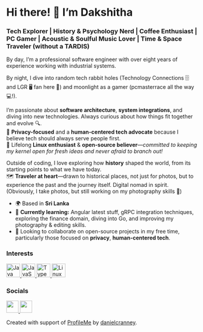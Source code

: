 # Hi there! 👋 I’m Dakshitha
### Tech Explorer | History & Psychology Nerd | Coffee Enthusiast | PC Gamer | Acoustic & Soulful Music Lover | Time & Space Traveler (without a TARDIS)

By day, I’m a professional software engineer with over eight years of experience working with industrial systems.

By night, I dive into random tech rabbit holes (Technology Connections 🗄️ and LGR 🖥️ fan here 🚀) and moonlight as a gamer (pcmasterrace all the way 💻!).

I’m passionate about **software architecture**, **system integrations**, and diving into new technologies. Always curious about how things fit together and evolve 🔍.  
🔐 **Privacy-focused** and a **human-centered tech advocate** because I believe tech should always serve people first.  
🐧 Lifelong **Linux enthusiast** & **open-source believer**—*committed to keeping my kernel open for fresh ideas and never afraid to branch out!*

Outside of coding, I love exploring how **history** shaped the world, from its starting points to what we have today.  
🗺️ **Traveler at heart**—drawn to historical places, not just for photos, but to experience the past and the journey itself. Digital nomad in spirit. (Obviously, I take photos, but still working on my photography skills 📸)

- 🌍 Based in **Sri Lanka**
- 🧠 **Currently learning:** Angular latest stuff, gRPC integration techniques, exploring the finance domain, diving into Go, and improving my photography & editing skills.
- 🤝 Looking to collaborate on open-source projects in my free time, particularly those focused on **privacy**, **human-centered tech**.

### Interests

<p align="left">
  <a href="https://openjdk.org/" target="_blank" rel="noreferrer">
    <img src="https://raw.githubusercontent.com/danielcranney/readme-generator/main/public/icons/skills/java-colored.svg" width="36" height="36" alt="Java" />
  </a>
  <a href="https://developer.mozilla.org/en-US/docs/Web/JavaScript" target="_blank" rel="noreferrer">
    <img src="https://raw.githubusercontent.com/danielcranney/readme-generator/main/public/icons/skills/javascript-colored.svg" width="36" height="36" alt="JavaScript" />
  </a>
  <a href="https://www.typescriptlang.org/" target="_blank" rel="noreferrer">
    <img src="https://raw.githubusercontent.com/danielcranney/readme-generator/main/public/icons/skills/typescript-colored.svg" width="36" height="36" alt="TypeScript" />
  </a>
  <a href="https://www.linux.org" target="_blank" rel="noreferrer">
    <img src="https://raw.githubusercontent.com/danielcranney/readme-generator/main/public/icons/skills/linux-colored.svg" width="36" height="36" alt="Linux" />
  </a>
</p>
                    
### Socials

<p align="left">
  <a href="https://www.github.com/dkds" target="_blank" rel="noreferrer">
    <picture>
      <source media="(prefers-color-scheme: dark)" srcset="https://raw.githubusercontent.com/danielcranney/readme-generator/main/public/icons/socials/github-dark.svg" />
      <source media="(prefers-color-scheme: light)" srcset="https://raw.githubusercontent.com/danielcranney/readme-generator/main/public/icons/socials/github.svg" />
      <img src="https://raw.githubusercontent.com/danielcranney/readme-generator/main/public/icons/socials/github.svg" width="32" height="32" />
    </picture>
  </a>
  <a href="https://www.linkedin.com/in/dakshitha-dissanayake" target="_blank" rel="noreferrer">
    <picture>
      <source media="(prefers-color-scheme: dark)" srcset="https://raw.githubusercontent.com/danielcranney/readme-generator/main/public/icons/socials/linkedin-dark.svg" />
      <source media="(prefers-color-scheme: light)" srcset="https://raw.githubusercontent.com/danielcranney/readme-generator/main/public/icons/socials/linkedin.svg" />
      <img src="https://raw.githubusercontent.com/danielcranney/readme-generator/main/public/icons/socials/linkedin.svg" width="32" height="32" />
    </picture>
  </a>
</p>

Created with support of [ProfileMe](https://www.profileme.dev) by [danielcranney](https://github.com/danielcranney).
